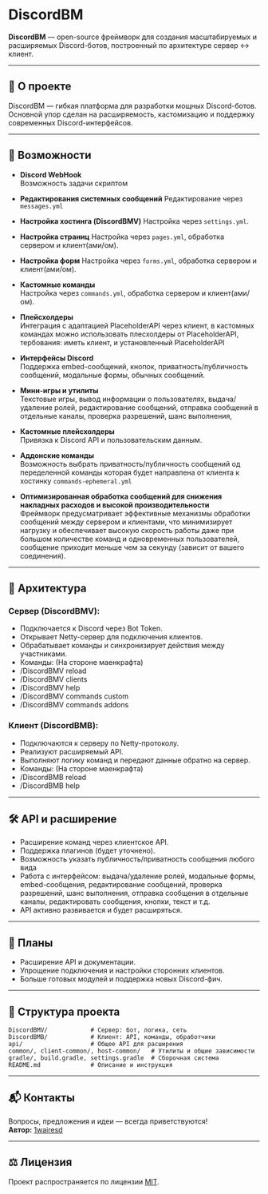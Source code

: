 # DiscordBM

**DiscordBM** — open-source фреймворк для создания масштабируемых и расширяемых Discord-ботов, построенный по архитектуре сервер ↔ клиент.

---

## 🔧 О проекте

DiscordBM — гибкая платформа для разработки мощных Discord-ботов. Основной упор сделан на расширяемость, кастомизацию и поддержку современных Discord-интерфейсов.

---

## 🚀 Возможности

- **Discord WebHook**  
  Возможность задачи скриптом

- **Редактирования системных сообщений**
  Редактирование через `messages.yml`

- **Настройка хостинга (DiscordBMV)**
  Настройка через `settings.yml`.

- **Настройка страниц**
  Настройка через `pages.yml`, обработка сервером и клиент(ами/ом).

- **Настройка форм**
  Настройка через `forms.yml`, обработка сервером и клиент(ами/ом).

- **Кастомные команды**  
  Настройка через `commands.yml`, обработка сервером и клиент(ами/ом).

- **Плейсхолдеры**  
  Интеграция с адаптацией PlaceholderAPI через клиент, в кастомных командах можно использовать плесхолдеры от PlaceholderAPI, тербования: иметь клиент, и установленный PlaceholderAPI

- **Интерфейсы Discord**  
  Поддержка embed-сообщений, кнопок, приватность/публичность сообщений, модальные формы, обычных сообщений.

- **Мини-игры и утилиты**  
  Текстовые игры, вывод информации о пользователях, выдача/удаление ролей, редактирование сообщений, отправка сообщений в отдельные каналы, проверка разрешений, шанс выполнения, 

- **Кастомные плейсхолдеры**  
  Привязка к Discord API и пользовательским данным.

- **Аддонские команды**  
  Возможность выбрать приватность/публичность сообщений од переделенной команды которая будет направлена от клиента к хостинку `commands-ephemeral.yml`

- **Оптимизированная обработка сообщений для снижения накладных расходов и высокой производительности**  
  Фреймворк предусматривает эффективные механизмы обработки сообщений между сервером и клиентами, что минимизирует нагрузку и обеспечивает высокую скорость работы даже при большом количестве команд и одновременных пользователей, сообщение приходит меньше чем за секунду (зависит от вашего соединения).

---

## 🧩 Архитектура

### Сервер (**DiscordBMV**):

- Подключается к Discord через Bot Token.
- Открывает Netty-сервер для подключения клиентов.
- Обрабатывает команды и синхронизирует действия между участниками.
- Команды: (На стороне маенкрафта)
- /DiscordBMV reload
- /DiscordBMV clients
- /DiscordBMV help
- /DiscordBMV commands custom
- /DiscordBMV commands addons

### Клиент (**DiscordBMB**):

- Подключаются к серверу по Netty-протоколу.
- Реализуют расширяемый API.
- Выполняют логику команд и передают данные обратно на сервер.
- Команды: (На стороне маенкрафта)
- /DiscordBMB reload
- /DiscordBMB help

---

## 🛠️ API и расширение

- Расширение команд через клиентское API.
- Поддержка плагинов (будет уточнено).
- Возможность указать публичность/приватность сообщения любого вида
- Работа с интерфейсом: выдача/удаление ролей, модальные формы, embed-сообщения, редактирование сообщений, проверка разрешений, шанс выполнения, отправка сообщения в отдельные каналы, редактировать сообщения, кнопки, текст и т.д.
- API активно развивается и будет расширяться.

---

## 📅 Планы

- Расширение API и документации.
- Упрощение подключения и настройки сторонних клиентов.
- Больше готовых модулей и поддержка новых Discord-фич.

---

## 📁 Структура проекта

```
DiscordBMV/            # Сервер: бот, логика, сеть
DiscordBMB/            # Клиент: API, команды, обработчики
api/                   # Общее API для расширения
common/, client-common/, host-common/   # Утилиты и общие зависимости
gradle/, build.gradle, settings.gradle  # Сборочная система
README.md              # Описание и инструкция
```

---

## 📬 Контакты

Вопросы, предложения и идеи — всегда приветствуются!  
**Автор:** [1wairesd](https://github.com/1wairesd)

---

## ⚖️ Лицензия

Проект распространяется по лицензии [MIT](https://github.com/1wairesd/DiscordBM/blob/main/LICENSE).
